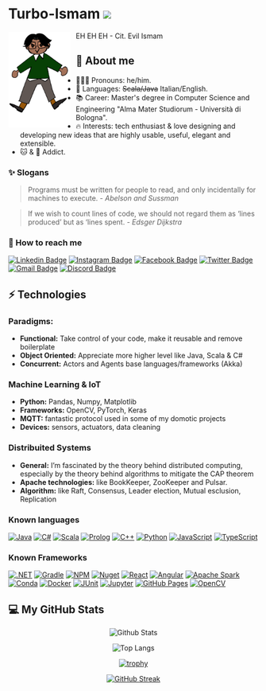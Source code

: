<!-- # Hello there! <img src="https://raw.githubusercontent.com/aemmadi/aemmadi/master/wave.gif" width="30"> -->
# Turbo-Ismam <img src="https://raw.githubusercontent.com/aemmadi/aemmadi/master/wave.gif" width="30">
EH EH EH - Cit. Evil Ismam
<img src="ismam.png"
     width="25%" height="25%"
     alt="Ismam by her friend"
     style="float: left; margin-right: 10px;" />

## 💫 About me
- 🧔🏻‍♂️ Pronouns: he/him.
- 📝 Languages: ~~Scala/Java~~ Italian/English.
- 📚 Career: Master's degree in Computer Science and Engineering "Alma Mater Studiorum - Università di Bologna".
- 🔥 Interests: tech enthusiast & love designing and developing new ideas that are highly usable, useful, elegant and extensible.
- 🐱 & 🍫 Addict.

### ✨ Slogans
> Programs must be written for people to read, and only incidentally for machines to execute. *- Abelson and Sussman*

> If we wish to count lines of code, we should not regard them as ‘lines produced’ but as ‘lines spent. *- Edsger Dijkstra*


### 🔗 How to reach me
[![Linkedin Badge](https://img.shields.io/badge/Ismam-0077B5?style=flat&logo=linkedin&logoColor=white)](https://www.linkedin.com/in/ismamabu/)
[![Instagram Badge](https://img.shields.io/badge/turboismam-E4405F?style=flat&logo=instagram&logoColor=white)](https://instagram.com/turboismam)
[![Facebook Badge](https://img.shields.io/badge/IsmamN.Abu-1877F2?style=flat&logo=facebook&logoColor=white)](https://www.facebook.com/ismam.abu/)
[![Twitter Badge](https://img.shields.io/badge/Ismam97-1DA1F2?style=flat&logo=twitter&logoColor=white)](https://twitter.com/ismam97)
[![Gmail Badge](https://img.shields.io/badge/Ismamabu25@gmail.com-D14836?style=flat&logo=gmail&logoColor=white)](mailto:ismamabu25@gmail.com)
[![Discord Badge](https://img.shields.io/badge/TurboIsmam-5865F2?style=flat&logo=discord&logoColor=white)](www.discord.com)

## ⚡ Technologies

### Paradigms:
- **Functional:** Take control of your code, make it reusable and remove boilerplate
- **Object Oriented:** Appreciate more higher level like Java, Scala & C#
- **Concurrent:** Actors and Agents base languages/frameworks (Akka)

### Machine Learning & IoT
- **Python:** Pandas, Numpy, Matplotlib
- **Frameworks:** OpenCV, PyTorch, Keras
- **MQTT:** fantastic protocol used in some of my domotic projects
- **Devices:** sensors, actuators, data cleaning

### Distribuited Systems
- **General:** I’m fascinated by the theory behind distributed computing, especially by the theory behind algorithms to mitigate the CAP theorem
- **Apache technologies:** like BookKeeper, ZooKeeper and Pulsar.
- **Algorithm:** like Raft, Consensus, Leader election, Mutual esclusion, Replication


### Known languages
[![Java](https://img.shields.io/badge/-java-E34A86?style=flat=java)](https://www.java.com/it/)
[![C#](https://img.shields.io/badge/C%23-239120?style=flat&logo=c-sharp&logoColor=white)](https://docs.microsoft.com/it-it/dotnet/csharp/)
[![Scala](https://img.shields.io/badge/Scala-DC322F?style=flat&logo=scala&logoColor=white)](https://docs.scala-lang.org/it/tutorials/scala-for-java-programmers.html)
[![Prolog](https://camo.githubusercontent.com/2511083896b0805186ac2640ddb64446b25ac7f530a9edc3f653f7e7f3df793b/68747470733a2f2f637573746f6d2d69636f6e2d6261646765732e6865726f6b756170702e636f6d2f62616467652f7377692d2d70726f6c6f672d4536314232332e7376673f6c6f676f3d7377692d70726f6c6f67266c6f676f436f6c6f723d666666)](https://it.wikipedia.org/wiki/Prolog)
[![C++](https://img.shields.io/badge/-C++-00599C?style=flat&logo=c)](https://docs.microsoft.com/it-it/cpp/cpp/?view=msvc-170)
[![Python](https://img.shields.io/badge/-Python-black?style=flat&logo=Python)](https://www.python.org/)
[![JavaScript](https://img.shields.io/badge/-JavaScript-black?style=flat&logo=javascript)](https://www.javascript.com/)
[![TypeScript](https://img.shields.io/badge/-TypeScript-007ACC?style=flat&logo=typescript)](https://www.typescriptlang.org/)

### Known Frameworks
[![.NET](https://img.shields.io/badge/.NET-512BD4?style=flat&logo=dotnet&logoColor=white)]()
[![Gradle](https://img.shields.io/badge/gradle-02303A?style=flat&logo=gradle&logoColor=white)]()
[![NPM](https://img.shields.io/badge/npm-CB3837?style=flat&logo=npm&logoColor=white)]()
[![Nuget](https://img.shields.io/badge/NuGet-004880?style=flat&logo=nuget&logoColor=white)]()
[![React](https://img.shields.io/badge/-React-black?style=flat&logo=react)](https://it.reactjs.org/)
[![Angular](https://img.shields.io/badge/Angular-DD0031?style=flat&logo=angular&logoColor=white)](https://angular.io/)
[![Apache Spark](https://img.shields.io/badge/Apache_Spark-FFFFFF?style=flat&logo=apachespark&logoColor=#E35A16)](https://spark.apache.org/)
[![Conda](https://img.shields.io/badge/conda-342B029.svg?&style=flat&logo=anaconda&logoColor=white)]()
[![Docker](https://img.shields.io/badge/Docker-2CA5E0?style=flat&logo=docker&logoColor=white)]()
[![JUnit](https://img.shields.io/badge/Junit5-25A162?style=flat&logo=junit5&logoColor=white)]()
[![Jupyter](https://img.shields.io/badge/Jupyter-F37626.svg?&style=flat&logo=Jupyter&logoColor=white)]()
[![GitHub Pages](https://img.shields.io/badge/GitHub%20Pages-222222?style=flat&logo=GitHub%20Pages&logoColor=white)]()
[![OpenCV](https://img.shields.io/badge/OpenCV-27338e?style=flat&logo=OpenCV&logoColor=white)]()

## 💻 My GitHub Stats 
<div align="center">

  ![Github Stats](https://github-readme-stats-git-masterrstaa-rickstaa.vercel.app/api?username=turbo-ismam&count_private=true&show_icons=true&include_all_commits=true)

  ![Top Langs](https://github-readme-stats-git-masterrstaa-rickstaa.vercel.app/api/top-langs/?username=turbo-ismam&hide=TeX&layout=compact)

  [![trophy](https://github-profile-trophy.vercel.app/?username=turbo-ismam)](https://github.com/ryo-ma/github-profile-trophy)

  [![GitHub Streak](https://streak-stats.demolab.com/?user=turbo-ismam)](https://git.io/streak-stats)

</div>
